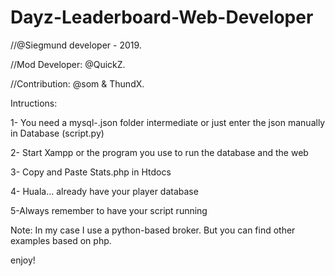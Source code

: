 # Dayz-Leaderboard-Web-Developer

//@Siegmund developer - 2019.

//Mod Developer: @QuickZ.

//Contribution: @som & ThundX.


Intructions:

1- You need a mysql-.json folder intermediate or just enter the json manually in Database (script.py)

2- Start Xampp or the program you use to run the database and the web

3- Copy and Paste Stats.php in Htdocs

4- Huala... already have your player database

5-Always remember to have your script running



Note: In my case I use a python-based broker. But you can find other examples based on php.

enjoy!
